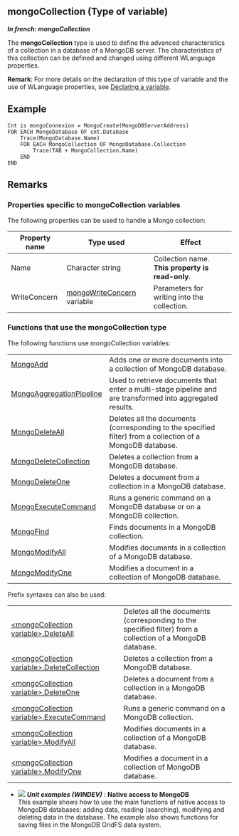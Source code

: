 
## mongoCollection (Type of variable)

***In french: mongoCollection***
				



<a name="XUse"></a>
<a name="Use"></a>
<a name="description"></a>
The **mongoCollection** type is used to define the advanced characteristics of a collection in a database of a MongoDB server. The characteristics of this collection can be defined and changed using different WLanguage properties. 

**Remark**: For more details on the declaration of this type of variable and the use of WLanguage properties, see [Declaring a variable](../Motscles/1514032.md).


<a name="Example1"></a>
<a name="sample_code"></a>

## Example


```wl
Cnt is mongoConnexion = MongoCreate(MongoDBServerAddress)
FOR EACH MongoDatabase OF cnt.Database
	Trace(MongoDatabase.Name)
	FOR EACH MongoCollection OF MongoDatabase.Collection
		Trace(TAB + MongoCollection.Name)
	END
END
```





<a name="NOTE0"></a>

## Remarks
<a name="NOTE0_1"></a>


### Properties specific to mongoCollection variables
<a name="properties_specific_mongocollection_variables_ELTPARAGRAPHE000040"></a>

The following properties can be used to handle a Mongo collection:

| Property name | Type used | Effect |
| --- | --- | --- |
| Name | Character string | Collection name.<br>**This property is read-only**. |
| WriteConcern | [mongoWriteConcern](../WDLang4/1000022597.md) variable | Parameters for writing into the collection. |






<a name="NOTE0_2"></a>


### Functions that use the mongoCollection type
<a name="functions_that_use_the_mongocollection_type_ELTPARAGRAPHE000071"></a>The following functions use mongoCollection variables: 



|   |   |
| --- | --- |
| [MongoAdd](../WDLang4/1000022432.md) | Adds one or more documents into a collection of MongoDB database. |
| [MongoAggregationPipeline](../WDLang4/1000025267.md) | Used to retrieve documents that enter a multi-stage pipeline and are transformed into aggregated results. |
| [MongoDeleteAll](../WDLang4/1000022445.md) | Deletes all the documents (corresponding to the specified filter) from a collection of a MongoDB database. |
| [MongoDeleteCollection](../WDLang4/1000022558.md) | Deletes a collection from a MongoDB database. |
| [MongoDeleteOne](../WDLang4/1000022446.md) | Deletes a document from a collection in a MongoDB database. |
| [MongoExecuteCommand](../WDLang4/1000022435.md) | Runs a generic command on a MongoDB database or on a MongoDB collection. |
| [MongoFind](../WDLang4/1000022433.md) | Finds documents in a MongoDB collection. |
| [MongoModifyAll](../WDLang4/1000022603.md) | Modifies documents in a collection of a MongoDB database. |
| [MongoModifyOne](../WDLang4/1000022443.md) | Modifies a document in a collection of MongoDB database. |





Prefix syntaxes can also be used: 



|   |   |
| --- | --- |
| [&lt;mongoCollection variable&gt;.DeleteAll](../WDLang4/1000025401.md) | Deletes all the documents (corresponding to the specified filter) from a collection of a MongoDB database. |
| [&lt;mongoCollection variable&gt;.DeleteCollection](../WDLang4/1000025400.md) | Deletes a collection from a MongoDB database. |
| [&lt;mongoCollection variable&gt;.DeleteOne](../WDLang4/1000025402.md) | Deletes a document from a collection in a MongoDB database. |
| [&lt;mongoCollection variable&gt;.ExecuteCommand](../WDLang4/1000023819.md) | Runs a generic command on a MongoDB collection. |
| [&lt;mongoCollection variable&gt;.ModifyAll](../WDLang4/1000025397.md) | Modifies documents in a collection of a MongoDB database. |
| [&lt;mongoCollection variable&gt;.ModifyOne](../WDLang4/1000025398.md) | Modifies a document in a collection of MongoDB database. |






- ![](https://doc.pcsoft.fr/en-US/images/image.awp?langid=3&name=NativeaccesstoMongoDB.gif) ***Unit examples (WINDEV)*** : **Native access to MongoDB** <br>This example shows how to use the main functions of native access to MongoDB databases: adding data, reading (searching), modifying and deleting data in the database. The example also shows functions for saving files in the MongoDB GridFS data system.


